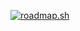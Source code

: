 [![roadmap.sh](https://api.roadmap.sh/v1-badge/tall/64ac28e614678473bb5f57b5?variant=dark)](https://roadmap.sh)
